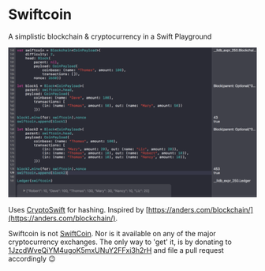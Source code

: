 # Swiftcoin
A simplistic blockchain &amp; cryptocurrency in a Swift Playground

![](swiftcoin.png)

Uses [CryptoSwift](https://github.com/krzyzanowskim/CryptoSwift) for hashing. Inspired by [https://anders.com/blockchain/](https://anders.com/blockchain/).

Swiftcoin is not [SwiftCoin](https://en.wikipedia.org/wiki/SwiftCoin). Nor is it available on any of the major cryptocurrency exchanges. The only way to 'get' it, is by donating to [1JzcdWveQiYM4ugoK5mxUNuY2FFxi3h2rH](https://blockchain.info/address/1JzcdWveQiYM4ugoK5mxUNuY2FFxi3h2rH) and file a pull request accordingly :wink:
